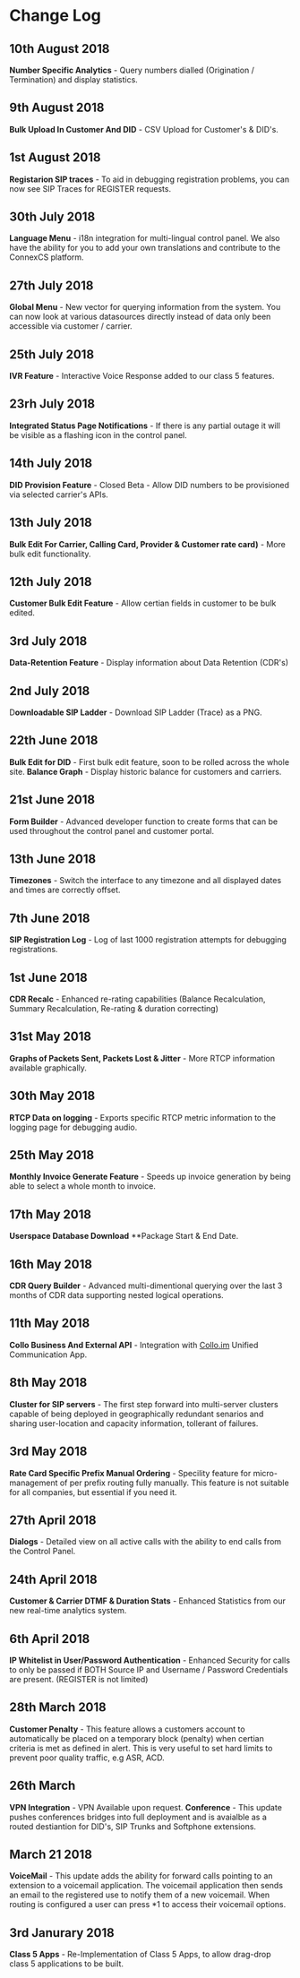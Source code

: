 # Change Log

## 10th August 2018
**Number Specific Analytics** - Query numbers dialled (Origination / Termination) and display statistics.

## 9th August 2018
**Bulk Upload In Customer And DID** - CSV Upload for Customer's & DID's.

## 1st August 2018
**Registarion SIP traces** - To aid in debugging registration problems, you can now see SIP Traces for REGISTER requests.

## 30th July 2018
**Language Menu** - i18n integration for multi-lingual control panel. We also have the ability for you to add your own translations and contribute to the ConnexCS platform.

## 27th July 2018
**Global Menu** - New vector for querying information from the system. You can now look at various datasources directly instead of data only been accessible via customer / carrier.

## 25th July 2018
**IVR Feature** - Interactive Voice Response added to our class 5 features.

## 23rh July 2018
**Integrated Status Page Notifications** - If there is any partial outage it will be visible as a flashing icon in the control panel.

## 14th July 2018
**DID Provision Feature** - Closed Beta - Allow DID numbers to be provisioned via selected carrier's APIs.

## 13th July 2018
**Bulk Edit For Carrier, Calling Card, Provider & Customer rate card)** - More bulk edit functionality.

## 12th July 2018
**Customer Bulk Edit Feature** - Allow certian fields in customer to be bulk edited.

## 3rd July 2018
**Data-Retention Feature** - Display information about Data Retention (CDR's)

## 2nd July 2018
D**ownloadable SIP Ladder** - Download SIP Ladder (Trace) as a PNG.

## 22th June 2018
**Bulk Edit for DID** - First bulk edit feature, soon to be rolled across the whole site.
**Balance Graph** - Display historic balance for customers and carriers.

## 21st June 2018
**Form Builder** - Advanced developer function to create forms that can be used throughout the control panel and customer portal.

## 13th June 2018
**Timezones** - Switch the interface to any timezone and all displayed dates and times are correctly offset.

## 7th June 2018
**SIP Registration Log** - Log of last 1000 registration attempts for debugging registrations.

## 1st June 2018
**CDR Recalc** - Enhanced re-rating capabilities (Balance Recalculation, Summary Recalculation, Re-rating & duration correcting)

## 31st May 2018
**Graphs of Packets Sent, Packets Lost & Jitter** - More RTCP information available graphically.

## 30th May 2018
**RTCP Data on logging** - Exports specific RTCP metric information to the logging page for debugging audio.

## 25th May 2018
**Monthly Invoice Generate Feature** - Speeds up invoice generation by being able to select a whole month to invoice.

## 17th May 2018
**Userspace Database Download**
**Package Start & End Date.

## 16th May 2018
**CDR Query Builder** - Advanced multi-dimentional querying over the last 3 months of CDR data supporting nested logical operations.

## 11th May 2018
**Collo Business And External API** - Integration with [Collo.im](https://www.collo.im) Unified Communication App.

## 8th May 2018
**Cluster for SIP servers** - The first step forward into multi-server clusters capable of being deployed in geographically redundant senarios and sharing user-location and capacity information, tollerant of failures.

## 3rd May 2018
**Rate Card Specific Prefix Manual Ordering** - Specility feature for micro-management of per prefix routing fully manually. This feature is not suitable for all companies, but essential if you need it.

## 27th April 2018
**Dialogs** - Detailed view on all active calls with the ability to end calls from the Control Panel.

## 24th April 2018
**Customer & Carrier DTMF & Duration Stats** - Enhanced Statistics from our new real-time analytics system.

## 6th April 2018
**IP Whitelist in User/Password Authentication** - Enhanced Security for calls to only be passed if BOTH Source IP and Username / Password Credentials are present. (REGISTER is not limited)

## 28th March 2018
**Customer Penalty** - This feature allows a customers account to automatically be placed on a temporary block (penalty) when certian criteria is met as defined in alert. This is very useful to set hard limits to prevent poor quality traffic, e.g ASR, ACD.

## 26th March
**VPN Integration** - VPN Available upon request.
**Conference** - This update pushes conferences bridges into full deployment and is avaialble as a routed destiantion for DID's, SIP Trunks and Softphone extensions.

## March 21 2018
**VoiceMail** - This update adds the ability for forward calls pointing to an extension to a voicemail application. The voicemail application then sends an email to the registered use to notify them of a new voicemail. When routing is configured a user can press *1 to access their voicemail options.

## 3rd Janurary 2018
**Class 5 Apps** - Re-Implementation of Class 5 Apps, to allow drag-drop class 5 applications to be built.

